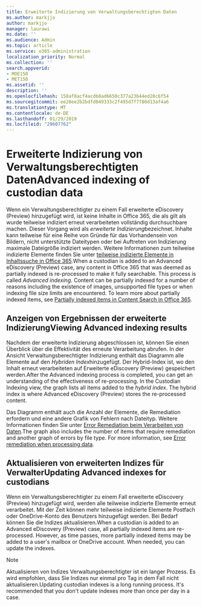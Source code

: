 ```yaml
---
title: Erweiterte Indizierung von Verwaltungsberechtigten Daten
ms.author: markjjo
author: markjjo
manager: laurawi
ms.date: ''
ms.audience: Admin
ms.topic: article
ms.service: o365-administration
localization_priority: Normal
ms.collection: ''
search.appverid:
- MOE150
- MET150
ms.assetid: ''
description: ''
ms.openlocfilehash: 158af8acf4acdb8ad6650c377a23b44ed28c6f54
ms.sourcegitcommit: ee28ee2b2bdfd049333c2f495d7f7780d13af4a6
ms.translationtype: MT
ms.contentlocale: de-DE
ms.lasthandoff: 01/29/2019
ms.locfileid: "29607762"
---
```

# <a name="advanced-indexing-of-custodian-data"></a><span data-ttu-id="d35fb-102">Erweiterte Indizierung von Verwaltungsberechtigten Daten</span><span class="sxs-lookup"><span data-stu-id="d35fb-102">Advanced indexing of custodian data</span></span>

<span data-ttu-id="d35fb-p101">Wenn ein Verwaltungsberechtigter zu einem Fall erweiterte eDiscovery (Preview) hinzugefügt wird, ist keine Inhalte in Office 365, die als gilt als wurde teilweise indiziert erneut verarbeiteten vollständig durchsuchbare machen.  Dieser Vorgang wird als *erweiterte Indizierung*bezeichnet. Inhalte kann teilweise für eine Reihe von Gründe für das Vorhandensein von Bildern, nicht unterstützte Dateitypen oder bei Auftreten von Indizierung maximale Dateigröße indiziert werden.  Weitere Informationen zum teilweise indizierte Elemente finden Sie unter [teilweise indizierte Elemente in Inhaltssuche in Office 365](https://docs.microsoft.com/en-us/office365/securitycompliance/partially-indexed-items-in-content-search).</span><span class="sxs-lookup"><span data-stu-id="d35fb-p101">When a custodian is added to an Advanced eDiscovery (Preview) case, any content in Office 365 that was deemed as partially indexed is re-processed to make it fully searchable.  This process is called *Advanced indexing*. Content can be partially indexed for a number of reasons including the existence of images, unsupported file types or when indexing file size limits are encountered.  To learn more about partially indexed items, see [Partially indexed items in Content Search in Office 365](https://docs.microsoft.com/en-us/office365/securitycompliance/partially-indexed-items-in-content-search).</span></span>

## <a name="viewing-advanced-indexing-results"></a><span data-ttu-id="d35fb-107">Anzeigen von Ergebnissen der erweiterte Indizierung</span><span class="sxs-lookup"><span data-stu-id="d35fb-107">Viewing Advanced indexing results</span></span>

<span data-ttu-id="d35fb-p102">Nachdem der erweiterte Indizierung abgeschlossen ist, können Sie einen Überblick über die Effektivität des erneute Verarbeitung abrufen.  In der Ansicht Verwaltungsberechtigter Indizierung enthält das Diagramm alle Elemente auf den *Hybriden Index*hinzugefügt.  Der Hybrid-Index ist, wo den Inhalt erneut verarbeiteten auf Erweiterte eDiscovery (Preview) gespeichert werden.</span><span class="sxs-lookup"><span data-stu-id="d35fb-p102">After the Advanced indexing process is completed, you can get an understanding of the effectiveness of re-processing.  In the Custodian Indexing view, the graph lists all items added to the *hybrid index*.  The hybrid index is where Advanced eDiscovery (Preview) stores the re-processed content.</span></span>

<span data-ttu-id="d35fb-p103">Das Diagramm enthält auch die Anzahl der Elemente, die Remediation erfordern und eine andere Grafik von Fehlern nach Dateityp. Weitere Informationen finden Sie unter [Error Remediation beim Verarbeiten von Daten](error-remediation.md).</span><span class="sxs-lookup"><span data-stu-id="d35fb-p103">The graph also includes the number of items that require remediation and another graph of errors by file type. For more information, see [Error remediation when processing data](error-remediation.md).</span></span>

## <a name="updating-advanced-indexes-for-custodians"></a><span data-ttu-id="d35fb-113">Aktualisieren von erweiterten Indizes für Verwalter</span><span class="sxs-lookup"><span data-stu-id="d35fb-113">Updating Advanced indexes for custodians</span></span>

<span data-ttu-id="d35fb-p104">Wenn ein Verwaltungsberechtigter zu einem Fall erweiterte eDiscovery (Preview) hinzugefügt wird, werden alle teilweise indizierte Elemente erneut verarbeitet. Mit der Zeit können mehr teilweise indizierte Elemente Postfach oder OneDrive-Konto des Benutzers hinzugefügt werden.  Bei Bedarf können Sie die Indizes aktualisieren.</span><span class="sxs-lookup"><span data-stu-id="d35fb-p104">When a custodian is added to an Advanced eDiscovery (Preview) case, all partially indexed items are re-processed. However, as time passes, more partially indexed items may be added to a user's mailbox or OneDrive account.  When needed, you can update the indexes.</span></span>

> [!NOTE]
> <span data-ttu-id="d35fb-p105">Aktualisieren von Indizes Verwaltungsberechtigter ist ein langer Prozess. Es wird empfohlen, dass Sie Indizes nur einmal pro Tag in dem Fall nicht aktualisieren.</span><span class="sxs-lookup"><span data-stu-id="d35fb-p105">Updating custodian indexes is a long running process. It's recommended that you don't update indexes more than once per day in a case.</span></span>
